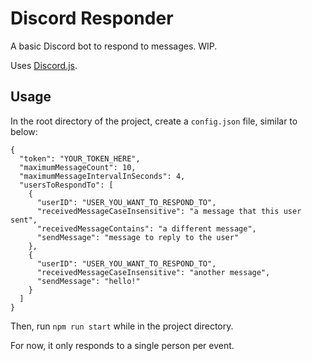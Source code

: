 # Discord Responder

A basic Discord bot to respond to messages. WIP.

Uses [Discord.js](https://github.com/discordjs/discord.js).

## Usage

In the root directory of the project, create a `config.json` file, similar to below:

```
{
  "token": "YOUR_TOKEN_HERE",
  "maximumMessageCount": 10,
  "maximumMessageIntervalInSeconds": 4,
  "usersToRespondTo": [
    {
      "userID": "USER_YOU_WANT_TO_RESPOND_TO",
      "receivedMessageCaseInsensitive": "a message that this user sent",
      "receivedMessageContains": "a different message",
      "sendMessage": "message to reply to the user"
    },
    {
      "userID": "USER_YOU_WANT_TO_RESPOND_TO",
      "receivedMessageCaseInsensitive": "another message",
      "sendMessage": "hello!"
    }
  ]
}
```

Then, run `npm run start` while in the project directory.

For now, it only responds to a single person per event.